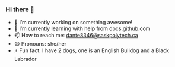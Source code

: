 ### Hi there 👋

- 🔭 I’m currently working on something awesome!
- 🌱 I’m currently learning with help from docs.github.com
- 📫 How to reach me: dante8346@saskpolytech.ca
- 😄 Pronouns: she/her
- ⚡ Fun fact: I have 2 dogs, one is an English Bulldog and a Black Labrador

